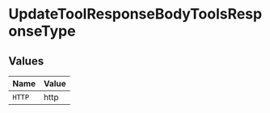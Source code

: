 # UpdateToolResponseBodyToolsResponseType


## Values

| Name   | Value  |
| ------ | ------ |
| `HTTP` | http   |